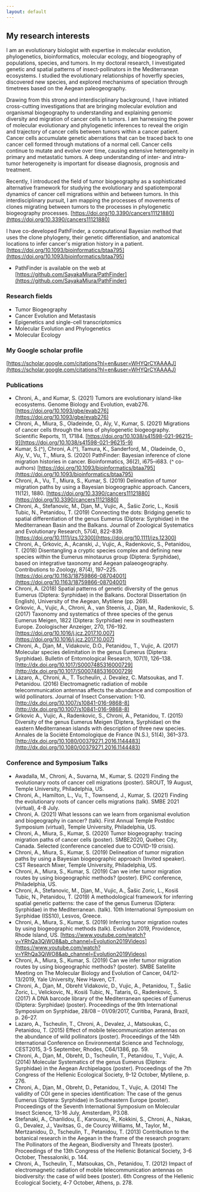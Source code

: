 ```yaml
---
layout: default
---
```


## My research interests

I am an evolutionary biologist with expertise in molecular evolution, phylogenetics, bioinformatics, molecular ecology, and biogeography of populations, species, and tumors. In my doctoral research, I investigated genetic and spatial patterns of insect-pollinators in the Mediterranean ecosystems. I studied the evolutionary relationships of hoverfly species, discovered new species, and explored mechanisms of speciation through timetrees based on the Aegean paleogeography. 

Drawing from this strong and interdisciplinary background, I have initiated cross-cutting investigations that are bringing molecular evolution and organismal biogeography to understanding and explaining genomic diversity and migration of cancer cells in tumors. I am harnessing the power of molecular evolutionary and phylogenetic inferences to reveal the origin and trajectory of cancer cells between tumors within a cancer patient. Cancer cells accumulate genetic aberrations that can be traced back to one cancer cell formed through mutations of a normal cell. Cancer cells continue to mutate and evolve over time, causing extensive heterogeneity in primary and metastatic tumors. A deep understanding of inter- and intra-tumor heterogeneity is important for disease diagnosis, prognosis and treatment. 


Recently, I introduced the field of tumor biogeography as a sophisticated alternative framework for studying the evolutionary and spatiotemporal dynamics of cancer cell migrations within and between tumors. In this interdisciplinary pursuit, I am mapping the processes of movements of clones migrating between tumors to the processes in phylogenetic biogeography processes. [https://doi.org/10.3390/cancers11121880](https://doi.org/10.3390/cancers11121880)


I have co-developed PathFinder, a computational Bayesian method that uses the clone phylogeny, their genetic differentiation, and anatomical locations to infer cancer's migration history in a patient. [https://doi.org/10.1093/bioinformatics/btaa795](https://doi.org/10.1093/bioinformatics/btaa795)
 * PathFinder is available on the web at [https://github.com/SayakaMiura/PathFinder](https://github.com/SayakaMiura/PathFinder)



### Research fields
* Tumor Biogeography 
* Cancer Evolution and Metastasis
* Epigenetics and single-cell transcriptomics
* Molecular Evolution and Phylogenetics
* Molecular Ecology



### My Google scholar profile
[https://scholar.google.com/citations?hl=en&user=WHYQrCYAAAAJ](https://scholar.google.com/citations?hl=en&user=WHYQrCYAAAAJ)



### Publications
* Chroni, A., and Kumar, S. (2021) Tumors are evolutionary island-like ecosystems. Genome Biology and Evolution, evab276. [https://doi.org/10.1093/gbe/evab276](https://doi.org/10.1093/gbe/evab276)
* Chroni, A., Miura, S., Oladeinde, O., Aly, V., Kumar, S. (2021) Migrations of cancer cells through the lens of phylogenetic biogeography. Scientific Reports, 11, 17184. [https://doi.org/10.1038/s41598-021-96215-9](https://doi.org/10.1038/s41598-021-96215-9)
* Kumar, S.(^), Chroni, A.(^), Tamura, K., Sanderford, M., Oladeinde, O., Aly, V., Vu, T., Miura, S. (2020) PathFinder: Bayesian inference of clone migration histories in cancer. Bioinformatics, 36(2), i675–i683. (^ co-authors) [https://doi.org/10.1093/bioinformatics/btaa795](https://doi.org/10.1093/bioinformatics/btaa795)
* Chroni, A., Vu, T., Miura, S., Kumar, S. (2019) Delineation of tumor migration paths by using a Bayesian biogeographic approach. Cancers, 11(12), 1880. [https://doi.org/10.3390/cancers11121880](https://doi.org/10.3390/cancers11121880)
* Chroni, A., Stefanovic, M., Djan, M., Vujic, A., Šašic Zoric, L., Kosiš Tubic, N., Petanidou, T. (2019) Connecting the dots: Bridging genetic to spatial differentiation of the genus Eumerus (Diptera: Syrphidae) in the Mediterranean Basin and the Balkans. Journal of Zoological Systematics and Evolutionary Research, 57(4), 822-839. [https://doi.org/10.1111/jzs.12300](https://doi.org/10.1111/jzs.12300) 
* Chroni, A., Grkovic, A., Acanski, J., Vujic, A., Radenkovic, S., Petanidou, T. (2018) Disentangling a cryptic species complex and defining new species within the Eumerus minotaurus group (Diptera: Syrphidae), based on integrative taxonomy and Aegean palaeogeography. Contributions to Zoology, 87(4), 197–225. [https://doi.org/10.1163/18759866-08704001](https://doi.org/10.1163/18759866-08704001)
* Chroni, A. (2018) Spatial patterns of genetic diversity of the genus Eumerus (Diptera: Syrphidae) in the Balkans. Doctoral Dissertation (in English), University of the Aegean, Mytilene (pp. 269).
* Grkovic, A., Vujic, A., Chroni, A., van Steenis, J., Djan, M., Radenkovic, S. (2017) Taxonomy and systematics of three species of the genus Eumerus Meigen, 1822 (Diptera: Syrphidae) new in southeastern Europe. Zoologischer Anzeiger, 270, 176–192. [https://doi.org/10.1016/j.jcz.2017.10.007](https://doi.org/10.1016/j.jcz.2017.10.007)
* Chroni, A., Djan, M., Vidakovic, D.O., Petanidou, T., Vujic, A. (2017) Molecular species delimitation in the genus Eumerus (Diptera: Syrphidae). Bulletin of Entomological Research, 107(1), 126–138. [http://dx.doi.org/10.1017/S0007485316000729](http://dx.doi.org/10.1017/S0007485316000729)
* Lázaro, A., Chroni, A., T. Tscheulin, J. Devalez, C. Matsoukas, and T. Petanidou. (2016) Electromagnetic radiation of mobile telecommunication antennas affects the abundance and composition of wild pollinators. Journal of Insect Conservation: 1-10. [http://dx.doi.org/10.1007/s10841-016-9868-8](http://dx.doi.org/10.1007/s10841-016-9868-8)
* Grkovic A., Vujic, A., Radenkovic, S., Chroni, A., Petanidou, T. (2015) Diversity of the genus Eumerus Meigen (Diptera, Syrphidae) on the eastern Mediterranean islands with description of three new species. Annales de la Société Entomologique de France (N.S.), 51(4), 361–373. [http://dx.doi.org/10.1080/00379271.2016.1144483](http://dx.doi.org/10.1080/00379271.2016.1144483)



### Conference and Symposium Talks
* Awadalla, M., Chroni, A., Suvarna, M., Kumar, S. (2021) Finding the evolutionary roots of cancer cell migrations (poster). SROUT, 19 August, Temple University, Philadelphia, US.
* Chroni, A., Hamilton, L., Vu, T., Townsend, J., Kumar, S. (2021) Finding the evolutionary roots of cancer cells migrations (talk). SMBE 2021 (virtual), 4-8 July.
* Chroni, A. (2021) What lessons can we learn from organismal evolution and biogeography in cancer?  (talk). First Annual Temple Postdoc Symposium (virtual), Temple University, Philadelphia, US.
* Chroni, A., Miura, S., Kumar, S. (2020) Tumor biogeography: tracing migration paths of cancer cells (poster). SMBE2020, Québec City, Canada. Selected (conference canceled due to COVID-19 crisis).
* Chroni, A., Miura, S., Kumar, S. (2019) Delineation of tumor migration paths by using a Bayesian biogeographic approach (Invited speaker). CST Research Mixer, Temple University, Philadelphia, US.
* Chroni, A., Miura, S., Kumar, S. (2019) Can we infer tumor migration routes by using biogeographic methods? (poster). EPiC conference, Philadelphia, US. 
* Chroni, A., Stefanovic, M., Djan, M., Vujic, A., Šašic Zoric, L., Kosiš Tubic, N., Petanidou, T. (2019) A methodological framework for inferring spatial genetic patterns: the case of the genus Eumerus (Diptera: Syrphidae) in the Mediterranean. (talk). 10th International Symposium on Syrphidae (ISS10), Lesvos, Greece.
* Chroni, A., Miura, S., Kumar, S. (2019) Inferring tumor migration routes by using biogeographic methods (talk). Evolution 2019, Providence, Rhode Island, US. [https://www.youtube.com/watch?v=YRhQa3QjWO8&ab_channel=Evolution2019Videos](https://www.youtube.com/watch?v=YRhQa3QjWO8&ab_channel=Evolution2019Videos)
* Chroni, A., Miura, S., Kumar, S. (2019) Can we infer tumor migration routes by using biogeographic methods? (poster). SMBE Satellite Meeting on The Molecular Biology and Evolution of Cancer, 04/12-13/2019, Yale University, New Haven, CT.
* Chroni, A., Djan, M., Obreht Vidakovic, D., Vujic, A., Petanidou, T., Šašic Zoric, L., Velickovic, N., Kosiš Tubic, N., Tataris, G., Radenkovic, S. (2017) A DNA barcode library of the Mediterranean species of Eumerus (Diptera: Syrphidae) (poster). Proceedings of the 9th International Symposium on Syrphidae, 28/08 – 01/09/2017, Curitiba, Paraná, Brazil, p. 26–27.
* Lazaro, A., Tscheulin, T., Chroni, A., Devalez, J., Matsoukas, C., Petanidou, T. (2015) Effect of mobile telecommunication antennas on the abundance of wild pollinators (poster). Proceedings of the 14th International Conference on Environmental Science and Technology, CEST2015, 3-5 September, Rhodes, C64/1386, pp. 59.
* Chroni, A., Djan, M., Obreht, D., Tscheulin, T., Petanidou, T., Vujic, A. (2014) Molecular Systematics of the genus Eumerus (Diptera: Syrphidae) in the Aegean Archipelagos (poster). Proceedings of the 7th Congress of the Hellenic Ecological Society, 9-12 October, Mytilene, p. 276.
* Chroni, A., Djan, M., Obreht, D., Petanidou, T., Vujic, A. (2014) The validity of COI gene in species identification: The case of the genus Eumerus (Diptera: Syrphidae) in Southeastern Europe (poster). Proceedings of the Seventh International Symposium on Molecular Insect Science, 13-16 July, Amsterdam, P3.08.
* Stefanaki, A., Chanlidou, E., Karousou, R., Kokkini, S., Chroni, A., Nakas, G., Devalez, J., Vavitsas, G., de Courcy Williams, M., Taylor, M., Mertzanidou, D., Tscheulin, T., Petanidou, T. (2013) Contribution to the botanical research in the Aegean in the frame of the research program: The Pollinators of the Aegean, Biodiversity and Threats (poster). Proceedings of the 13th Congress of the Hellenic Botanical Society, 3-6 October, Thessaloniki, p. 144.
* Chroni, A., Tscheulin, T., Matsoukas, Ch., Petanidou, T. (2012) Impact of electromagnetic radiation of mobile telecommunication antennas on biodiversity: the case of wild bees (poster). 6th Congress of the Hellenic Ecological Society, 4-7 October, Athens, p. 278.

